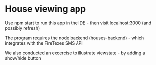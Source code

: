 # House viewing app

Use npm start to run this app in the IDE - then visit localhost:3000 (and possibly refresh)

The program requires the node backend (houses-backend) - which integrates with the FireTexes SMS API

We also conducted an excercise to illustrate viewstate - by adding a show/hide button 

